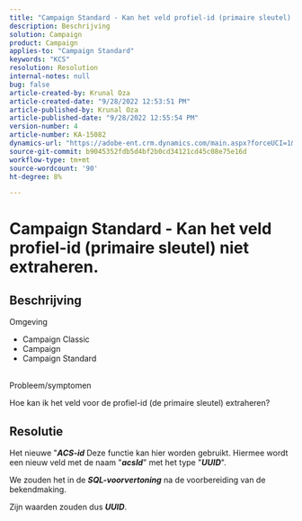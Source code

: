 ```yaml
---
title: "Campaign Standard - Kan het veld profiel-id (primaire sleutel) niet extraheren."
description: Beschrijving
solution: Campaign
product: Campaign
applies-to: "Campaign Standard"
keywords: "KCS"
resolution: Resolution
internal-notes: null
bug: false
article-created-by: Krunal Oza
article-created-date: "9/28/2022 12:53:51 PM"
article-published-by: Krunal Oza
article-published-date: "9/28/2022 12:55:54 PM"
version-number: 4
article-number: KA-15082
dynamics-url: "https://adobe-ent.crm.dynamics.com/main.aspx?forceUCI=1&pagetype=entityrecord&etn=knowledgearticle&id=cc453797-2c3f-ed11-9db1-000d3a5c1bcc"
source-git-commit: b9045352fdb5d4bf2b0cd34121cd45c08e75e16d
workflow-type: tm+mt
source-wordcount: '90'
ht-degree: 8%

---
```


# Campaign Standard - Kan het veld profiel-id (primaire sleutel) niet extraheren.

## Beschrijving

Omgeving<br>


- Campaign Classic
- Campaign
- Campaign Standard



<br>Probleem/symptomen<br>


Hoe kan ik het veld voor de profiel-id (de primaire sleutel) extraheren?


## Resolutie


Het nieuwe &quot;<b>*ACS-id</b>* Deze functie kan hier worden gebruikt. Hiermee wordt een nieuw veld met de naam &quot;<b>*acsId</b>*&quot; met het type &quot;<b>*UUID</b>*&quot;.

We zouden het in de <b>*SQL-voorvertoning</b>* na de voorbereiding van de bekendmaking.

Zijn waarden zouden dus <b>*UUID</b>*.
